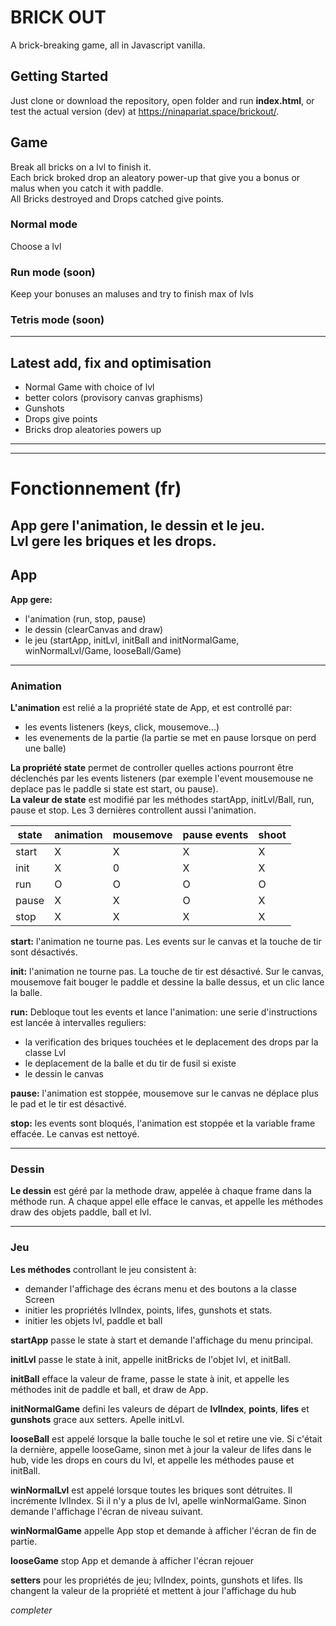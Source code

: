 # BRICK OUT
A brick-breaking game, all in Javascript vanilla.  

## Getting Started
Just clone or download the repository, open folder and run **index.html**, or test the actual version (dev) at  <https://ninapariat.space/brickout/>. 

## Game
Break all bricks on a lvl to finish it.  
Each brick broked drop an aleatory power-up that give you a bonus or malus when you catch it with paddle.  
All Bricks destroyed and Drops catched give points.  

### Normal mode
Choose a lvl 

### Run mode (soon)
Keep your bonuses an maluses and try to finish max of lvls  

### Tetris mode (soon)


***
## Latest add, fix and optimisation
- Normal Game with choice of lvl 
- better colors (provisory canvas graphisms)
- Gunshots
- Drops give points  
- Bricks drop aleatories powers up   
 
----------------------------------------------
----------------------------------------------
# Fonctionnement (fr)
App gere l'animation, le dessin et le jeu.  
Lvl gere les briques et les drops.
----------------------------------------------
## App

**App gere:**
- l'animation   (run, stop, pause)
- le dessin     (clearCanvas and draw)
- le jeu        (startApp, initLvl, initBall and initNormalGame, winNormalLvl/Game, looseBall/Game)
----------------------------------------------
### Animation
**L'animation** est relié a la propriété state de App, et est controllé par:
- les events listeners (keys, click, mousemove...)
- les evenements de la partie (la partie se met en pause lorsque on perd une balle)

**La propriété state** permet de controller quelles actions pourront être déclenchés par les events listeners (par exemple l'event mousemouse ne deplace pas le paddle si state est start, ou pause).  
**La valeur de state** est modifié par les méthodes startApp, initLvl/Ball, run, pause et stop. Les 3 dernières controllent aussi l'animation.  

|state|animation|mousemove|pause events|shoot|
|---|---|---|---|---|
|start|X|X|X|X|
|init|X|0|X|X|
|run|O|O|O|O|
|pause|X|X|O|X|
|stop|X|X|X|X|

**start:** l'animation ne tourne pas. Les events sur le canvas et la touche de tir sont désactivés.  

**init:** l'animation ne tourne pas. La touche de tir est désactivé. Sur le canvas, mousemove fait bouger le paddle et dessine la balle dessus, et un clic lance la balle.  

**run:** Debloque tout les events et lance l'animation: une serie d'instructions est lancée à intervalles reguliers: 
- la verification des briques touchées et le deplacement des drops par la classe Lvl 
- le deplacement de la balle et du tir de fusil si existe
- le dessin le canvas

**pause:** l'animation est stoppée, mousemove sur le canvas ne déplace plus le pad et le tir est désactivé.    

**stop:** les events sont bloqués, l'animation est stoppée et la variable frame effacée. Le canvas est nettoyé.

----------------------------------------------
### Dessin
**Le dessin** est géré par la methode draw, appelée à chaque frame dans la méthode run. A chaque appel elle efface le canvas, et appelle les méthodes draw des objets paddle, ball et lvl. 

----------------------------------------------
### Jeu
**Les méthodes** controllant le jeu consistent à:
- demander l'affichage des écrans menu et des boutons a la classe Screen
- initier les propriétés lvlIndex, points, lifes, gunshots et stats.
- initier les objets lvl, paddle et ball


**startApp** passe le state à start et demande l'affichage du menu principal.  


**initLvl** passe le state à init, appelle initBricks de l'objet lvl, et initBall.  

**initBall** efface la valeur de frame, passe le state à init, et appelle les méthodes init de paddle et ball, et draw de App.  

**initNormalGame** defini les valeurs de départ de **lvlIndex**, **points**, **lifes** et **gunshots** grace aux setters. Apelle initLvl. 


**looseBall** est appelé lorsque la balle touche le sol et retire une vie. Si c'était la dernière, appelle looseGame, sinon met à jour la valeur de lifes dans le hub, vide les drops en cours du lvl, et appelle les méthodes pause et initBall.  


**winNormalLvl** est appelé lorsque toutes les briques sont détruites. Il incrémente lvlIndex. Si il n'y a plus de lvl, apelle winNormalGame. Sinon demande l'affichage l'écran de niveau suivant.  

**winNormalGame** appelle App stop et demande à afficher l'écran de fin de partie.  

**looseGame** stop App et demande à afficher  l'écran rejouer

**setters** pour les propriétés de jeu; lvlIndex, points, gunshots et lifes. Ils changent la valeur de la propriété et mettent à jour l'affichage du hub


*completer*